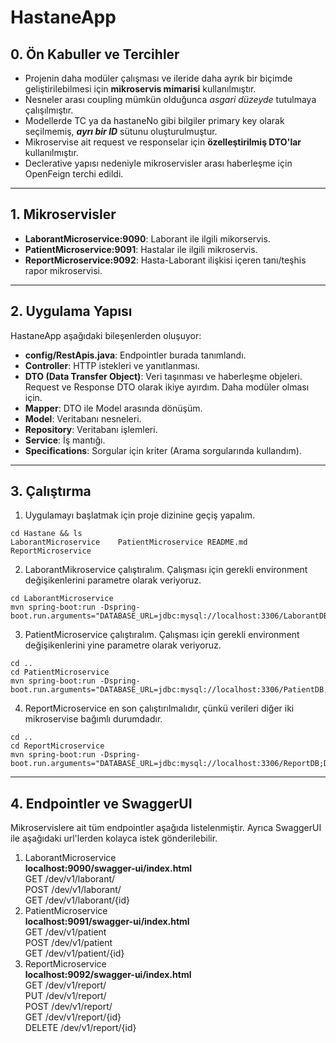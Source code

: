 # HastaneApp

## 0. Ön Kabuller ve Tercihler
- Projenin daha modüler çalışması ve ileride daha ayrık bir biçimde geliştirilebilmesi için **mikroservis mimarisi** kullanılmıştır.
- Nesneler arası coupling mümkün olduğunca _asgari düzeyde_ tutulmaya çalışılmıştır.
- Modellerde TC ya da hastaneNo gibi bilgiler primary key olarak seçilmemiş, **_ayrı bir ID_** sütunu oluşturulmuştur.
- Mikroservise ait request ve responselar için **özelleştirilmiş DTO'lar** kullanılmıştır.
- Declerative yapısı nedeniyle mikroservisler arası haberleşme için OpenFeign terchi edildi.
---

## 1. Mikroservisler
- **LaborantMicroservice:9090**: Laborant ile ilgili mikorservis.
- **PatientMicroservice:9091**: Hastalar ile ilgili mikroservis.
- **ReportMicroservice:9092**: Hasta-Laborant ilişkisi içeren tanı/teşhis rapor mikroservisi.
---

## 2. Uygulama Yapısı
HastaneApp aşağıdaki bileşenlerden oluşuyor:
- **config/RestApis.java**: Endpointler burada tanımlandı.
- **Controller**: HTTP istekleri ve yanıtlanması.
- **DTO (Data Transfer Object)**: Veri taşınması ve haberleşme objeleri. Request ve Response DTO olarak ikiye ayırdım. Daha modüler olması için.
- **Mapper**: DTO ile Model arasında dönüşüm.
- **Model**: Veritabanı nesneleri.
- **Repository**: Veritabanı işlemleri.
- **Service**: İş mantığı.
- **Specifications**: Sorgular için kriter (Arama sorgularında kullandım).

---

## 3. Çalıştırma

1. Uygulamayı başlatmak için proje dizinine geçiş yapalım.

```console
cd Hastane && ls
LaborantMicroservice	PatientMicroservice	README.md		ReportMicroservice
```

2. LaborantMikroservice çalıştıralım. Çalışması için gerekli environment değişikenlerini parametre olarak veriyoruz.

```console
cd LaborantMicroservice
mvn spring-boot:run -Dspring-boot.run.arguments="DATABASE_URL=jdbc:mysql://localhost:3306/LaborantDB;DATABASE_USER=root;DATABASE_PASSWORD=password"
```

3. PatientMicroservice çalıştıralım. Çalışması için gerekli environment değişikenlerini yine parametre olarak veriyoruz.

```console
cd ..
cd PatientMicroservice
mvn spring-boot:run -Dspring-boot.run.arguments="DATABASE_URL=jdbc:mysql://localhost:3306/PatientDB;DATABASE_USER=root;DATABASE_PASSWORD=password"
```

4. ReportMicroservice en son çalıştırılmalıdır, çünkü verileri diğer iki mikroservise bağımlı durumdadır.

```console
cd ..
cd ReportMicroservice
mvn spring-boot:run -Dspring-boot.run.arguments="DATABASE_URL=jdbc:mysql://localhost:3306/ReportDB;DATABASE_USER=root;DATABASE_PASSWORD=password"
```

---

## 4. Endpointler ve SwaggerUI
Mikroservislere ait tüm endpointler aşağıda listelenmiştir.
Ayrıca SwaggerUI ile aşağıdaki url'lerden kolayca istek gönderilebilir.

1. LaborantMicroservice <br>
   **localhost:9090/swagger-ui/index.html**<br>
   GET /dev/v1/laborant/<br>
   POST /dev/v1/laborant/<br>
   GET /dev/v1/laborant/{id}<br>
2. PatientMicroservice<br>
**localhost:9091/swagger-ui/index.html**<br>
GET /dev/v1/patient<br>
POST /dev/v1/patient<br>
GET /dev/v1/patient/{id}<br>
3. ReportMicroservice<br>
**localhost:9092/swagger-ui/index.html**<br>
GET /dev/v1/report/<br>
PUT /dev/v1/report/<br>
POST /dev/v1/report/<br>
GET /dev/v1/report/{id}<br>
DELETE /dev/v1/report/{id}<br>